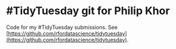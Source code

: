 # #TidyTuesday git for Philip Khor

Code for my #TidyTuesday submissions. See [https://github.com/rfordatascience/tidytuesday](https://github.com/rfordatascience/tidytuesday).
